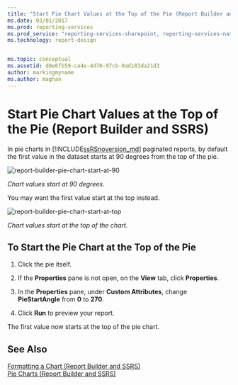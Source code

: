 ```yaml
---
title: "Start Pie Chart Values at the Top of the Pie (Report Builder and SSRS) | Microsoft Docs"
ms.date: 03/01/2017
ms.prod: reporting-services
ms.prod_service: "reporting-services-sharepoint, reporting-services-native"
ms.technology: report-design


ms.topic: conceptual
ms.assetid: d0e6fb59-ca4e-4d70-97cb-0ad183da21d3
author: markingmyname
ms.author: maghan
---
```

# Start Pie Chart Values at the Top of the Pie (Report Builder and SSRS)
In pie charts in [!INCLUDE[ssRSnoversion_md](../../includes/ssrsnoversion-md.md)] paginated reports, by default the first value in the dataset starts at 90 degrees from the top of the pie. 

![report-builder-pie-chart-start-at-90](../../reporting-services/media/report-builder-pie-chart-start-at-90.png)

*Chart values start at 90 degrees.*

You may want the first value start at the top instead. 

![report-builder-pie-chart-start-at-top](../../reporting-services/media/report-builder-pie-chart-start-at-top.png)

*Chart values start at the top of the chart.*
  
## To Start the Pie Chart at the Top of the Pie  
  
1.  Click the pie itself.  
  
2.  If the **Properties** pane is not open, on the **View** tab, click **Properties**.  
  
3.  In the **Properties** pane, under **Custom Attributes**, change **PieStartAngle** from **0** to **270**.  
  
4.  Click **Run** to preview your report.  
  
 The first value now starts at the top of the pie chart.  
  
## See Also  
 [Formatting a Chart &#40;Report Builder and SSRS&#41;](../../reporting-services/report-design/formatting-a-chart-report-builder-and-ssrs.md)   
 [Pie Charts &#40;Report Builder and SSRS&#41;](../../reporting-services/report-design/pie-charts-report-builder-and-ssrs.md)  
  
  
